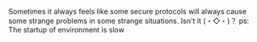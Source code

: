 Sometimes it always feels like some secure protocols will always cause some strange problems in some strange situations. Isn't it  (・◇・)？
ps: The startup of environment is slow
